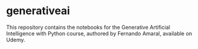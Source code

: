 # generativeai
This repository contains the notebooks for the Generative Artificial Intelligence with Python course, authored by Fernando Amaral, available on Udemy.
